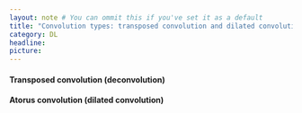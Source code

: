 ```yaml
---
layout: note # You can ommit this if you've set it as a default
title: "Convolution types: transposed convolution and dilated convolution"
category: DL
headline: 
picture: 
---
```


#### Transposed convolution (deconvolution)

#### Atorus convolution (dilated convolution)